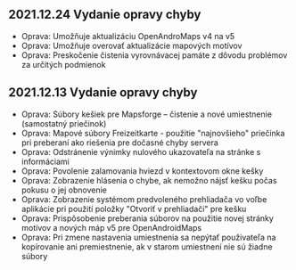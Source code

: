 ## 2021.12.24 Vydanie opravy chyby

- Oprava: Umožňuje aktualizáciu OpenAndroMaps v4 na v5
- Oprava: Umožňuje overovať aktualizácie mapových motívov
- Oprava: Preskočenie čistenia vyrovnávacej památe z dôvodu problémov za určitých podmienok

## 2021.12.13 Vydanie opravy chyby

- Oprava: Súbory kešiek pre Mapsforge – čistenie a nové umiestnenie (samostatný priečinok)
- Oprava: Mapové súbory Freizeitkarte - použitie "najnovšieho" priečinka pri preberaní ako riešenia pre dočasné chyby servera
- Oprava: Odstránenie výnimky nulového ukazovateľa na stránke s informáciami
- Oprava: Povolenie zalamovania hviezd v kontextovom okne kešky
- Oprava: Zobrazenie hlásenia o chybe, ak nemožno nájsť kešku počas pokusu o jej obnovenie
- Oprava: Zobrazenie systémom predvoleného prehliadača vo voľbe aplikácie pri použití položky "Otvoriť v prehliadači" pre kešku
- Oprava: Prispôsobenie preberania súborov na použitie novej stránky motívov a nových máp v5 pre OpenAndroidMaps
- Oprava: Pri zmene nastavenia umiestnenia sa nepýtať použivateľa na kopírovanie ani premiestnenie, ak v starom umiestnení nie sú žiadne súbory
